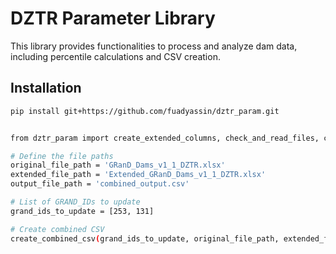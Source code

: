 # DZTR Parameter Library

This library provides functionalities to process and analyze dam data, including percentile calculations and CSV creation.

## Installation

```bash
pip install git+https://github.com/fuadyassin/dztr_param.git


from dztr_param import create_extended_columns, check_and_read_files, calculate_percentiles, update_extended_data, create_combined_csv

# Define the file paths
original_file_path = 'GRanD_Dams_v1_1_DZTR.xlsx'
extended_file_path = 'Extended_GRanD_Dams_v1_1_DZTR.xlsx'
output_file_path = 'combined_output.csv'

# List of GRAND_IDs to update
grand_ids_to_update = [253, 131]

# Create combined CSV
create_combined_csv(grand_ids_to_update, original_file_path, extended_file_path, output_file_path)


